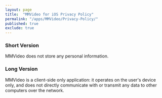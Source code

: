 ```yaml
---
layout: page
title:  "MMVideo for iOS Privacy Policy"
permalink: "/apps/MMVideo/Privacy-Policy/"
published: true
exclude: true
---
```


### Short Version

MMVideo does not store any personal information.

### Long Version

MMVideo is a client-side only application: it operates on the user's device only, and 
does not directly communicate with or transmit any data to other computers over the 
network.
